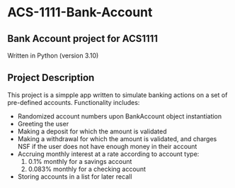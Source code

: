 # ACS-1111-Bank-Account
## Bank Account project for ACS1111
Written in Python (version 3.10)
## Project Description
This project is a simpple app written to simulate banking actions on a set of pre-defined accounts.
Functionality includes:
- Randomized account numbers upon BankAccount object instantiation
- Greeting the user
- Making a deposit for which the amount is validated
- Making a withdrawal for which the amount is validated, and charges NSF if the user does not have enough money in their account
- Accruing monthly interest at a rate according to account type: 
    1. 0.1% monthly for a savings account
    2. 0.083% monthly for a checking account
- Storing accounts in a list for later recall
